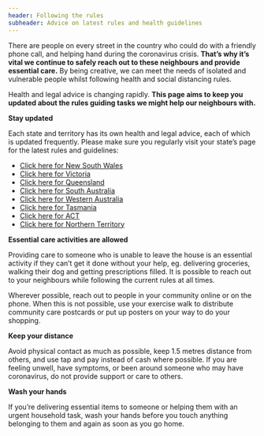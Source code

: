 ```yaml
---
header: Following the rules
subheader: Advice on latest rules and health guidelines
---
```

There are people on every street in the country who could do with a friendly phone call, and helping hand during the coronavirus crisis. **That’s why it’s vital we continue to safely reach out to these neighbours and provide essential care.** By being creative, we can meet the needs of isolated and vulnerable people whilst following health and social distancing rules. 

Health and legal advice is changing rapidly. **This page aims to keep you updated about the rules guiding tasks we might help our neighbours with.** 

**Stay updated**

Each state and territory has its own health and legal advice, each of which is updated frequently. Please make sure you regularly visit your state’s page for the latest rules and guidelines:

* <a href="https://preview.nsw.gov.au/covid-19/public-health-orders" target="_blank" rel="noopener noreferrer">Click here for New South Wales</a>
* <a href="https://www.vic.gov.au/coronavirusresponse" target="_blank" rel="noopener noreferrer">Click here for Victoria</a>
* <a href="https://www.qld.gov.au/health/conditions/health-alerts/coronavirus-covid-19/current-status/current-status-and-contact-tracing-alerts" target="_blank" rel="noopener noreferrer">Click here for Queensland</a>
* <a href="https://www.sahealth.sa.gov.au/wps/wcm/connect/public+content/sa+health+internet/health+topics/health+topics+a+-+z/covid+2019/latest+updates/latest+updates+-+covid-19#ForPublicAction" target="_blank" rel="noopener noreferrer">Click here for South Australia</a>
* <a href="https://www.wa.gov.au/organisation/department-of-the-premier-and-cabinet/covid-19-coronavirus-latest-updates" target="_blank" rel="noopener noreferrer">Click here for Western Australia</a>
* <a href="https://www.coronavirus.tas.gov.au/" target="_blank" rel="noopener noreferrer">Click here for Tasmania</a>
* <a href="https://www.covid19.act.gov.au/updates" target="_blank" rel="noopener noreferrer">Click here for ACT</a>
* <a href="https://coronavirus.nt.gov.au/" target="_blank" rel="noopener noreferrer">Click here for Northern Territory</a>

**Essential care activities are allowed**

Providing care to someone who is unable to leave the house is an essential activity if they can’t get it done without your help, eg. delivering groceries, walking their dog and getting prescriptions filled. It is possible to reach out to your neighbours while following the current rules at all times.

Wherever possible, reach out to people in your community online or on the phone. When this is not possible, use your exercise walk to distribute community care postcards or put up posters on your way to do your shopping.

**Keep your distance**

Avoid physical contact as much as possible, keep 1.5 metres distance from others, and use tap and pay instead of cash where possible. If you are feeling unwell, have symptoms, or been around someone who may have coronavirus, do not provide support or care to others. 

**Wash your hands**

If you’re delivering essential items to someone or helping them with an urgent household task, wash your hands before you touch anything belonging to them and again as soon as you go home.